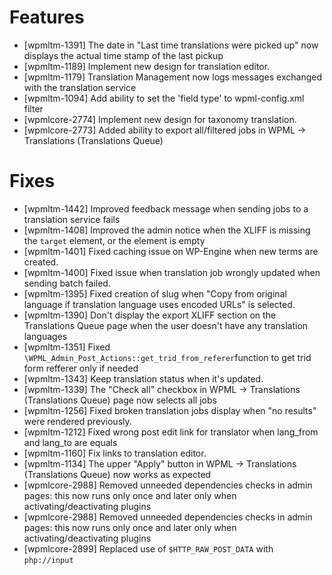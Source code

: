 # Features
* [wpmltm-1391] The date in "Last time translations were picked up" now displays the actual time stamp of the last pickup
* [wpmltm-1189] Implement new design for translation editor.
* [wpmltm-1179] Translation Management now logs messages exchanged with the translation service
* [wpmltm-1094] Add ability to set the 'field type' to wpml-config.xml filter
* [wpmlcore-2774] Implement new design for taxonomy translation.
* [wpmlcore-2773] Added ability to export all/filtered jobs in WPML -> Translations (Translations Queue)

# Fixes
* [wpmltm-1442] Improved feedback message when sending jobs to a translation service fails
* [wpmltm-1408] Improved the admin notice when the XLIFF is missing the `target` element, or the element is empty
* [wpmltm-1401] Fixed caching issue on WP-Engine when new terms are created.
* [wpmltm-1400] Fixed issue when translation job wrongly updated when sending batch failed.
* [wpmltm-1395] Fixed creation of slug when "Copy from original language if translation language uses encoded URLs" is selected.
* [wpmltm-1390] Don't display the export XLIFF section on the Translations Queue page when the user doesn't have any translation languages
* [wpmltm-1351] Fixed `\WPML_Admin_Post_Actions::get_trid_from_referer`function to get trid form refferer only if needed
* [wpmltm-1343] Keep translation status when it's updated.
* [wpmltm-1339] The "Check all" checkbox in WPML -> Translations (Translations Queue) page now selects all jobs
* [wpmltm-1256] Fixed broken translation jobs display when "no results" were rendered previously.
* [wpmltm-1212] Fixed wrong post edit link for translator when lang_from and lang_to are equals
* [wpmltm-1160] Fix links to translation editor.
* [wpmltm-1134] The upper "Apply" button in WPML -> Translations (Translations Queue) now works as expected
* [wpmlcore-2988] Removed unneeded dependencies checks in admin pages: this now runs only once and later only when activating/deactivating plugins
* [wpmlcore-2988] Removed unneeded dependencies checks in admin pages: this now runs only once and later only when activating/deactivating plugins
* [wpmlcore-2899] Replaced use of `$HTTP_RAW_POST_DATA` with `php://input`